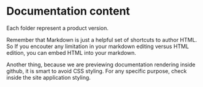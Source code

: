 # Documentation content

Each folder represent a product version.

Remember that Markdown is just a helpful set of shortcuts to author HTML. So If you encouter any limitation in your markdown editing versus HTML edition, you can embed HTML into your markdown.

Another thing, because we are previewing documentation rendering inside github, it is smart to avoid CSS styling. For any specific purpose, check inside the site application styling.
